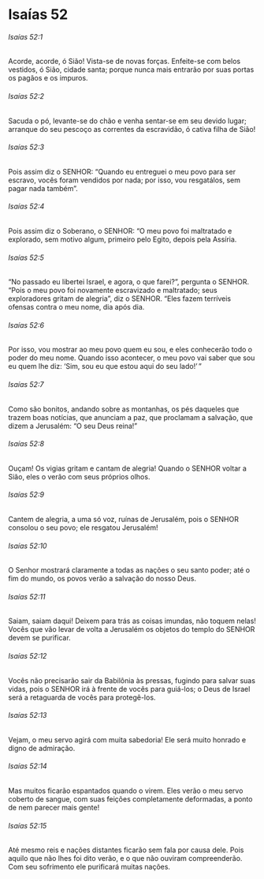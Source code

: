 # Isaías 52

###### Isaías 52:1

Acorde, acorde, ó Sião! Vista-se de novas forças. Enfeite-se com belos vestidos, ó Sião, cidade santa; porque nunca mais entrarão por suas portas os pagãos e os impuros.

###### Isaías 52:2

Sacuda o pó, levante-se do chão e venha sentar-se em seu devido lugar; arranque do seu pescoço as correntes da escravidão, ó cativa filha de Sião!

###### Isaías 52:3

Pois assim diz o SENHOR: “Quando eu entreguei o meu povo para ser escravo, vocês foram vendidos por nada; por isso, vou resgatálos, sem pagar nada também”.

###### Isaías 52:4

Pois assim diz o Soberano, o SENHOR: “O meu povo foi maltratado e explorado, sem motivo algum, primeiro pelo Egito, depois pela Assíria.

###### Isaías 52:5

“No passado eu libertei Israel, e agora, o que farei?”, pergunta o SENHOR. “Pois o meu povo foi novamente escravizado e maltratado; seus exploradores gritam de alegria”, diz o SENHOR. “Eles fazem terríveis ofensas contra o meu nome, dia após dia.

###### Isaías 52:6

Por isso, vou mostrar ao meu povo quem eu sou, e eles conhecerão todo o poder do meu nome. Quando isso acontecer, o meu povo vai saber que sou eu quem lhe diz: ‘Sim, sou eu que estou aqui do seu lado!’ ”

###### Isaías 52:7

Como são bonitos, andando sobre as montanhas, os pés daqueles que trazem boas notícias, que anunciam a paz, que proclamam a salvação, que dizem a Jerusalém: “O seu Deus reina!”

###### Isaías 52:8

Ouçam! Os vigias gritam e cantam de alegria! Quando o SENHOR voltar a Sião, eles o verão com seus próprios olhos.

###### Isaías 52:9

Cantem de alegria, a uma só voz, ruínas de Jerusalém, pois o SENHOR consolou o seu povo; ele resgatou Jerusalém!

###### Isaías 52:10

O Senhor mostrará claramente a todas as nações o seu santo poder; até o fim do mundo, os povos verão a salvação do nosso Deus.

###### Isaías 52:11

Saiam, saiam daqui! Deixem para trás as coisas imundas, não toquem nelas! Vocês que vão levar de volta a Jerusalém os objetos do templo do SENHOR devem se purificar.

###### Isaías 52:12

Vocês não precisarão sair da Babilônia às pressas, fugindo para salvar suas vidas, pois o SENHOR irá à frente de vocês para guiá-los; o Deus de Israel será a retaguarda de vocês para protegê-los.

###### Isaías 52:13

Vejam, o meu servo agirá com muita sabedoria! Ele será muito honrado e digno de admiração.

###### Isaías 52:14

Mas muitos ficarão espantados quando o virem. Eles verão o meu servo coberto de sangue, com suas feições completamente deformadas, a ponto de nem parecer mais gente!

###### Isaías 52:15

Até mesmo reis e nações distantes ficarão sem fala por causa dele. Pois aquilo que não lhes foi dito verão, e o que não ouviram compreenderão. Com seu sofrimento ele purificará muitas nações.

